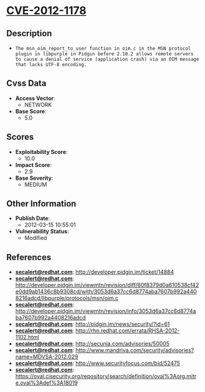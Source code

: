 
# [CVE-2012-1178](http://developer.pidgin.im/ticket/14884)

## Description

- `The msn_oim_report_to_user function in oim.c in the MSN protocol plugin in libpurple in Pidgin before 2.10.2 allows remote servers to cause a denial of service (application crash) via an OIM message that lacks UTF-8 encoding.`

## Cvss Data

- **Access Vector**:
  - NETWORK
- **Base Score**:
  - 5.0

## Scores

- **Exploitability Score**:
  - 10.0
- **Impact Score**:
  - 2.9
- **Base Severity**:
  - MEDIUM

## Other Information

- **Publish Date**:
  - 2012-03-15 10:55:01
- **Vulnerability Status**:
  - Modified

## References

- **secalert@redhat.com**: http://developer.pidgin.im/ticket/14884
- **secalert@redhat.com**: http://developer.pidgin.im/viewmtn/revision/diff/60f8379d0a610538cf42e0dd9ab1436c8b9308cd/with/3053d6a37cc6d8774aba7607b992a4408216adcd/libpurple/protocols/msn/oim.c
- **secalert@redhat.com**: http://developer.pidgin.im/viewmtn/revision/info/3053d6a37cc6d8774aba7607b992a4408216adcd
- **secalert@redhat.com**: http://pidgin.im/news/security/?id=61
- **secalert@redhat.com**: http://rhn.redhat.com/errata/RHSA-2012-1102.html
- **secalert@redhat.com**: http://secunia.com/advisories/50005
- **secalert@redhat.com**: http://www.mandriva.com/security/advisories?name=MDVSA-2012:029
- **secalert@redhat.com**: http://www.securityfocus.com/bid/52475
- **secalert@redhat.com**: https://oval.cisecurity.org/repository/search/definition/oval%3Aorg.mitre.oval%3Adef%3A18019
